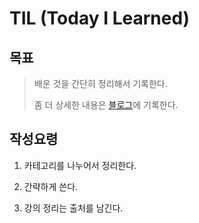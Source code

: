 # TIL (Today I Learned)

## 목표



> 배운 것을 간단히 정리해서 기록한다.
>
> 좀 더 상세한 내용은 [블로그](https://gaebalday.tistory.com/)에 기록한다.



## 작성요령

1. 카테고리를 나누어서 정리한다.

2. 간략하게 쓴다.

3. 강의 정리는 출처를 남긴다.

   
